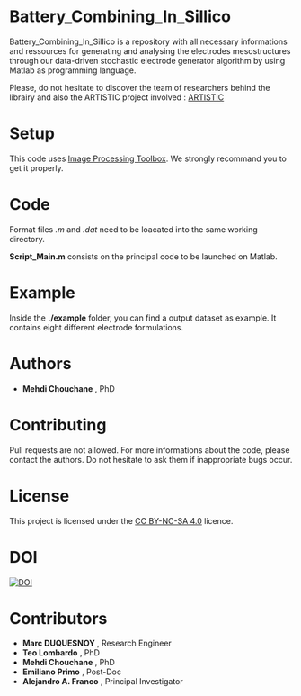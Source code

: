 Battery_Combining_In_Sillico
========================================================

Battery_Combining_In_Sillico is a repository with all necessary
informations and ressources for generating and analysing the electrodes mesostructures through our data-driven stochastic
 electrode generator algorithm by using Matlab as programming language.

Please, do not hesitate to discover the team of researchers behind the librairy and also the ARTISTIC project
 involved : [ARTISTIC](https://www.u-picardie.fr/erc-artistic/?L=0)


Setup
========================================================
This code uses [Image Processing Toolbox](https://fr.mathworks.com/products/image.html).
We strongly recommand you to get it properly.


Code
========================================================
Format files _.m_ and _.dat_ need to be loacated into the same working
directory.

**Script_Main.m** consists on the principal code to be launched on Matlab.


Example
========================================================
Inside the **./example** folder, you can find a output dataset as example.
It contains eight different electrode formulations.


 Authors
 ========================================================
  - **Mehdi Chouchane** , PhD
  
 Contributing 
========================================================

Pull requests are not allowed. For more informations about the code, please
 contact the authors.
 Do not hesitate to ask them if inappropriate bugs occur.
 
 
 License
========================================================

This project is licensed under the [CC BY-NC-SA 4.0](https://creativecommons.org/licenses/by-nc-sa/4.0/) licence.

DOI
========================================================
[![DOI](https://zenodo.org/badge/DOI/10.5281/zenodo.7103880.svg)](https://doi.org/10.5281/zenodo.7103880)



Contributors
========================================================
- **Marc DUQUESNOY** , Research Engineer
- **Teo Lombardo** , PhD 
- **Mehdi Chouchane** , PhD
- **Emiliano Primo** , Post-Doc
- **Alejandro A. Franco** , Principal Investigator